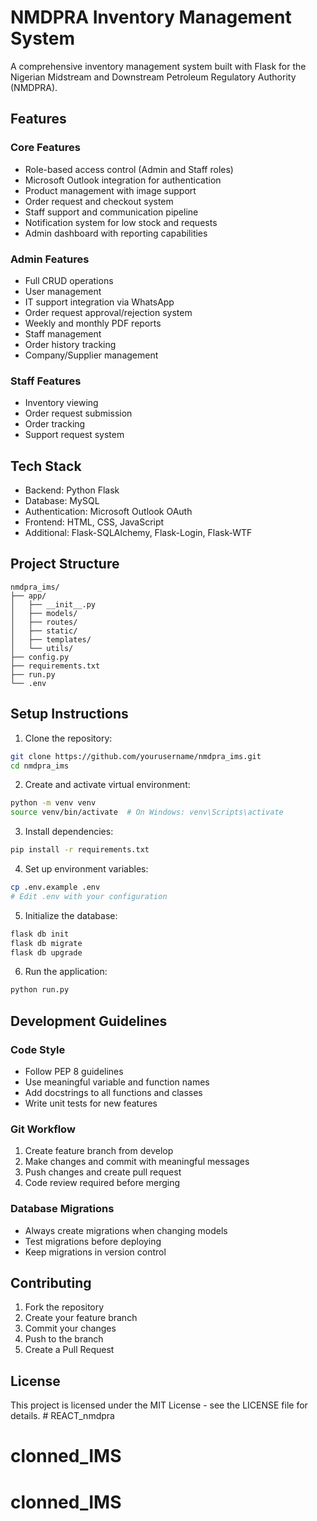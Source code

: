 # NMDPRA Inventory Management System

A comprehensive inventory management system built with Flask for the Nigerian Midstream and Downstream Petroleum Regulatory Authority (NMDPRA).

## Features

### Core Features
- Role-based access control (Admin and Staff roles)
- Microsoft Outlook integration for authentication
- Product management with image support
- Order request and checkout system
- Staff support and communication pipeline
- Notification system for low stock and requests
- Admin dashboard with reporting capabilities

### Admin Features
- Full CRUD operations
- User management
- IT support integration via WhatsApp
- Order request approval/rejection system
- Weekly and monthly PDF reports
- Staff management
- Order history tracking
- Company/Supplier management

### Staff Features
- Inventory viewing
- Order request submission
- Order tracking
- Support request system

## Tech Stack
- Backend: Python Flask
- Database: MySQL
- Authentication: Microsoft Outlook OAuth
- Frontend: HTML, CSS, JavaScript
- Additional: Flask-SQLAlchemy, Flask-Login, Flask-WTF

## Project Structure
```
nmdpra_ims/
├── app/
│   ├── __init__.py
│   ├── models/
│   ├── routes/
│   ├── static/
│   ├── templates/
│   └── utils/
├── config.py
├── requirements.txt
├── run.py
└── .env
```

## Setup Instructions

1. Clone the repository:
```bash
git clone https://github.com/yourusername/nmdpra_ims.git
cd nmdpra_ims
```

2. Create and activate virtual environment:
```bash
python -m venv venv
source venv/bin/activate  # On Windows: venv\Scripts\activate
```

3. Install dependencies:
```bash
pip install -r requirements.txt
```

4. Set up environment variables:
```bash
cp .env.example .env
# Edit .env with your configuration
```

5. Initialize the database:
```bash
flask db init
flask db migrate
flask db upgrade
```

6. Run the application:
```bash
python run.py
```

## Development Guidelines

### Code Style
- Follow PEP 8 guidelines
- Use meaningful variable and function names
- Add docstrings to all functions and classes
- Write unit tests for new features

### Git Workflow
1. Create feature branch from develop
2. Make changes and commit with meaningful messages
3. Push changes and create pull request
4. Code review required before merging

### Database Migrations
- Always create migrations when changing models
- Test migrations before deploying
- Keep migrations in version control

## Contributing
1. Fork the repository
2. Create your feature branch
3. Commit your changes
4. Push to the branch
5. Create a Pull Request

## License
This project is licensed under the MIT License - see the LICENSE file for details. # REACT_nmdpra
# clonned_IMS
# clonned_IMS
